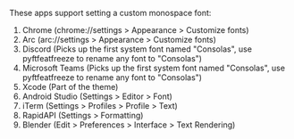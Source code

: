 These apps support setting a custom monospace font:

1. Chrome (chrome://settings > Appearance > Customize fonts)
2. Arc (arc://settings > Appearance > Customize fonts)
3. Discord (Picks up the first system font named "Consolas", use pyftfeatfreeze to rename any font to "Consolas")
4. Microsoft Teams (Picks up the first system font named "Consolas", use pyftfeatfreeze to rename any font to "Consolas")
5. Xcode (Part of the theme)
6. Android Studio (Settings > Editor > Font)
7. iTerm (Settings > Profiles > Profile > Text)
8. RapidAPI (Settings > Formatting)
9. Blender (Edit > Preferences > Interface > Text Rendering)
